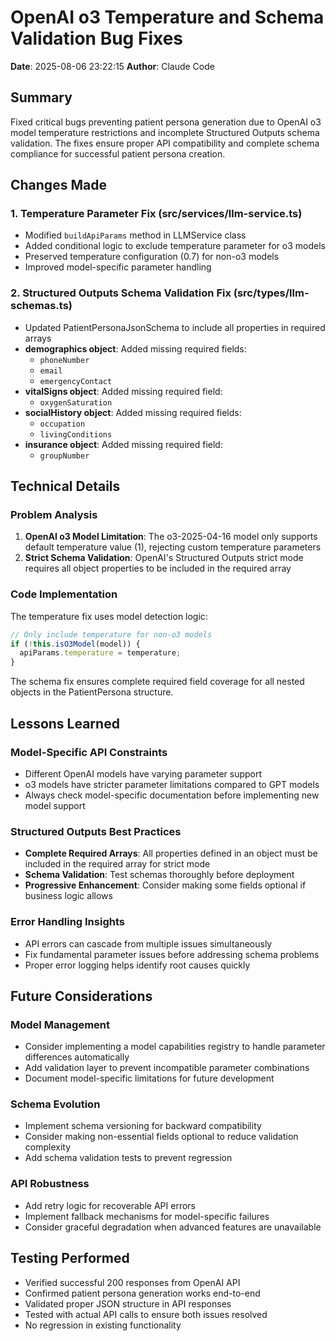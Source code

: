 # OpenAI o3 Temperature and Schema Validation Bug Fixes

**Date**: 2025-08-06 23:22:15
**Author**: Claude Code

## Summary
Fixed critical bugs preventing patient persona generation due to OpenAI o3 model temperature restrictions and incomplete Structured Outputs schema validation. The fixes ensure proper API compatibility and complete schema compliance for successful patient persona creation.

## Changes Made

### 1. Temperature Parameter Fix (src/services/llm-service.ts)
- Modified `buildApiParams` method in LLMService class
- Added conditional logic to exclude temperature parameter for o3 models
- Preserved temperature configuration (0.7) for non-o3 models
- Improved model-specific parameter handling

### 2. Structured Outputs Schema Validation Fix (src/types/llm-schemas.ts)
- Updated PatientPersonaJsonSchema to include all properties in required arrays
- **demographics object**: Added missing required fields:
  - `phoneNumber`
  - `email`
  - `emergencyContact`
- **vitalSigns object**: Added missing required field:
  - `oxygenSaturation`
- **socialHistory object**: Added missing required fields:
  - `occupation`
  - `livingConditions`
- **insurance object**: Added missing required field:
  - `groupNumber`

## Technical Details

### Problem Analysis
1. **OpenAI o3 Model Limitation**: The o3-2025-04-16 model only supports default temperature value (1), rejecting custom temperature parameters
2. **Strict Schema Validation**: OpenAI's Structured Outputs strict mode requires all object properties to be included in the required array

### Code Implementation
The temperature fix uses model detection logic:
```typescript
// Only include temperature for non-o3 models
if (!this.isO3Model(model)) {
  apiParams.temperature = temperature;
}
```

The schema fix ensures complete required field coverage for all nested objects in the PatientPersona structure.

## Lessons Learned

### Model-Specific API Constraints
- Different OpenAI models have varying parameter support
- o3 models have stricter parameter limitations compared to GPT models
- Always check model-specific documentation before implementing new model support

### Structured Outputs Best Practices
- **Complete Required Arrays**: All properties defined in an object must be included in the required array for strict mode
- **Schema Validation**: Test schemas thoroughly before deployment
- **Progressive Enhancement**: Consider making some fields optional if business logic allows

### Error Handling Insights
- API errors can cascade from multiple issues simultaneously
- Fix fundamental parameter issues before addressing schema problems
- Proper error logging helps identify root causes quickly

## Future Considerations

### Model Management
- Consider implementing a model capabilities registry to handle parameter differences automatically
- Add validation layer to prevent incompatible parameter combinations
- Document model-specific limitations for future development

### Schema Evolution
- Implement schema versioning for backward compatibility
- Consider making non-essential fields optional to reduce validation complexity
- Add schema validation tests to prevent regression

### API Robustness
- Add retry logic for recoverable API errors
- Implement fallback mechanisms for model-specific failures
- Consider graceful degradation when advanced features are unavailable

## Testing Performed
- Verified successful 200 responses from OpenAI API
- Confirmed patient persona generation works end-to-end
- Validated proper JSON structure in API responses
- Tested with actual API calls to ensure both issues resolved
- No regression in existing functionality